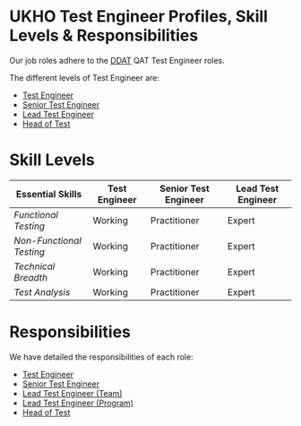 # UKHO Test Engineer Profiles, Skill Levels & Responsibilities
Our job roles adhere to the [DDAT](https://www.gov.uk/government/collections/digital-data-and-technology-profession-capability-framework#qat:-test-engineer-) QAT Test Engineer roles. 

The different levels of Test Engineer are: 
* [Test Engineer](https://www.gov.uk/government/publications/test-engineer-skills-they-need)
* [Senior Test Engineer](https://www.gov.uk/government/publications/senior-test-engineer-skills-they-need)
* [Lead Test Engineer](https://www.gov.uk/government/publications/lead-test-engineer-skills-they-need)
* [Head of Test](https://www.gov.uk/government/publications/head-of-test-skills-they-need)

# Skill Levels

| Essential Skills         | Test Engineer | Senior Test Engineer | Lead Test Engineer |
| ------------------------ | ------------- | -------------------- | ------------------ |
| *Functional Testing*     | Working       |Practitioner          |Expert              |
| *Non-Functional Testing* | Working       |Practitioner          |Expert              |
| *Technical Breadth*      | Working       |Practitioner          |Expert              |
| *Test Analysis*          | Working       |Practitioner          |Expert              |


# Responsibilities
We have detailed the responsibilities of each role:

* [Test Engineer](roles/test-engineer.md)
* [Senior Test Engineer](roles/senior-test-engineer.md)
* [Lead Test Engineer (Team)](roles/lead-team-test-engineer.md)
* [Lead Test Engineer (Program)](roles/lead-program-test-engineer.md)
* [Head of Test](roles/head-of-test.md)
